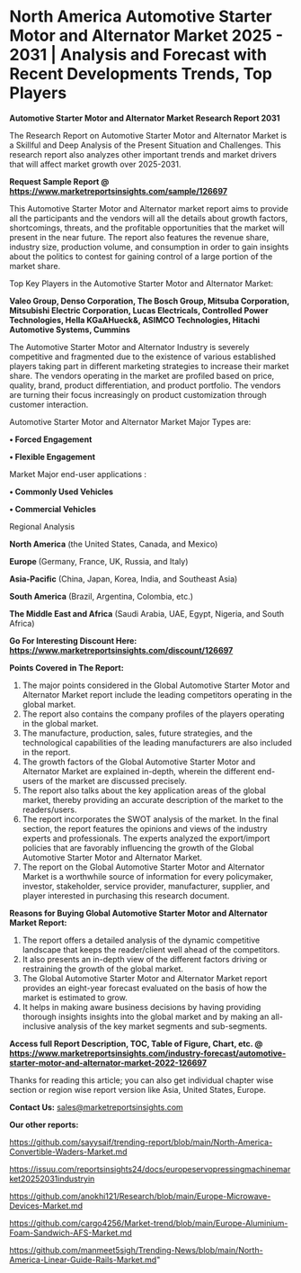 # North America Automotive Starter Motor and Alternator Market 2025 - 2031 | Analysis and Forecast with Recent Developments Trends, Top Players

<strong>Automotive Starter Motor and Alternator Market Research Report 2031</strong>

The Research Report on Automotive Starter Motor and Alternator Market is a Skillful and Deep Analysis of the Present Situation and Challenges. This research report also analyzes other important trends and market drivers that will affect market growth over 2025-2031.

<strong>Request Sample Report @ <a href=https://www.marketreportsinsights.com/sample/126697>https://www.marketreportsinsights.com/sample/126697</a></strong>

This Automotive Starter Motor and Alternator market report aims to provide all the participants and the vendors will all the details about growth factors, shortcomings, threats, and the profitable opportunities that the market will present in the near future. The report also features the revenue share, industry size, production volume, and consumption in order to gain insights about the politics to contest for gaining control of a large portion of the market share.

Top Key Players in the Automotive Starter Motor and Alternator Market:

<strong>Valeo Group, Denso Corporation, The Bosch Group, Mitsuba Corporation, Mitsubishi Electric Corporation, Lucas Electricals, Controlled Power Technologies, Hella KGaAHueck&, ASIMCO Technologies, Hitachi Automotive Systems, Cummins</strong>

The Automotive Starter Motor and Alternator Industry is severely competitive and fragmented due to the existence of various established players taking part in different marketing strategies to increase their market share. The vendors operating in the market are profiled based on price, quality, brand, product differentiation, and product portfolio. The vendors are turning their focus increasingly on product customization through customer interaction.

Automotive Starter Motor and Alternator Market Major Types are:

<strong>• Forced Engagement

• Flexible Engagement</strong>

Market Major end-user applications :

<strong>• Commonly Used Vehicles

• Commercial Vehicles</strong>

Regional Analysis

</u><strong><b>North America</b></strong> (the United States, Canada, and Mexico)

<strong><b>Europe </b></strong>(Germany, France, UK, Russia, and Italy)

<strong><b>Asia-Pacific</b></strong> (China, Japan, Korea, India, and Southeast Asia)

<strong><b>South America</b></strong> (Brazil, Argentina, Colombia, etc.)

<strong><b>The Middle East and Africa</b></strong> (Saudi Arabia, UAE, Egypt, Nigeria, and South Africa)

<strong>Go For Interesting Discount Here: <a href=https://www.marketreportsinsights.com/discount/126697>https://www.marketreportsinsights.com/discount/126697</a></strong>

<strong>Points Covered in The Report:</strong>
<ol>
  <li>The major points considered in the Global Automotive Starter Motor and Alternator Market report include the leading competitors operating in the global market.</li>
  <li>The report also contains the company profiles of the players operating in the global market.</li>
  <li>The manufacture, production, sales, future strategies, and the technological capabilities of the leading manufacturers are also included in the report.</li>
  <li>The growth factors of the Global Automotive Starter Motor and Alternator Market are explained in-depth, wherein the different end-users of the market are discussed precisely.</li>
  <li>The report also talks about the key application areas of the global market, thereby providing an accurate description of the market to the readers/users.</li>
  <li>The report incorporates the SWOT analysis of the market. In the final section, the report features the opinions and views of the industry experts and professionals. The experts analyzed the export/import policies that are favorably influencing the growth of the Global Automotive Starter Motor and Alternator Market.</li>
  <li>The report on the Global Automotive Starter Motor and Alternator Market is a worthwhile source of information for every policymaker, investor, stakeholder, service provider, manufacturer, supplier, and player interested in purchasing this research document.</li>
</ol>
<strong>Reasons for Buying Global Automotive Starter Motor and Alternator Market Report:</strong>

<ol>
  <li>The report offers a detailed analysis of the dynamic competitive landscape that keeps the reader/client well ahead of the competitors.</li>
  <li>It also presents an in-depth view of the different factors driving or restraining the growth of the global market.</li>
  <li>The Global Automotive Starter Motor and Alternator Market report provides an eight-year forecast evaluated on the basis of how the market is estimated to grow.</li>
  <li>It helps in making aware business decisions by having providing thorough insights insights into the global market and by making an all-inclusive analysis of the key market segments and sub-segments.</li>
</ol>
<strong>Access full Report Description, TOC, Table of Figure, Chart, etc. @ <a href=https://www.marketreportsinsights.com/industry-forecast/automotive-starter-motor-and-alternator-market-2022-126697>https://www.marketreportsinsights.com/industry-forecast/automotive-starter-motor-and-alternator-market-2022-126697</a></strong>


Thanks for reading this article; you can also get individual chapter wise section or region wise report version like Asia, United States, Europe.

<strong>Contact Us:</strong>
sales@marketreportsinsights.com

<strong>Our other reports:</strong>

<a href=https://github.com/sayysaif/trending-report/blob/main/North-America-Convertible-Waders-Market.md>https://github.com/sayysaif/trending-report/blob/main/North-America-Convertible-Waders-Market.md</a>

<a href=https://issuu.com/reportsinsights24/docs/europeservopressingmachinemarket20252031industryin>https://issuu.com/reportsinsights24/docs/europeservopressingmachinemarket20252031industryin</a>

<a href=https://github.com/anokhi121/Research/blob/main/Europe-Microwave-Devices-Market.md>https://github.com/anokhi121/Research/blob/main/Europe-Microwave-Devices-Market.md</a>

<a href=https://github.com/cargo4256/Market-trend/blob/main/Europe-Aluminium-Foam-Sandwich-AFS-Market.md>https://github.com/cargo4256/Market-trend/blob/main/Europe-Aluminium-Foam-Sandwich-AFS-Market.md</a>

<a href=https://github.com/manmeet5sigh/Trending-News/blob/main/North-America-Linear-Guide-Rails-Market.md>https://github.com/manmeet5sigh/Trending-News/blob/main/North-America-Linear-Guide-Rails-Market.md</a>"
